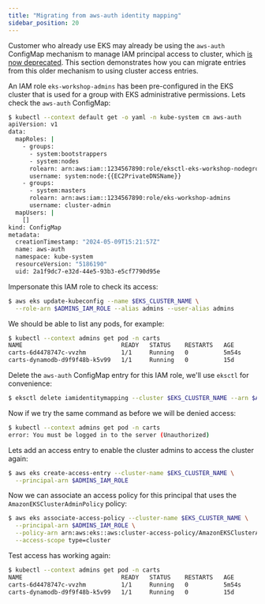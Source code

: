 ```yaml
---
title: "Migrating from aws-auth identity mapping"
sidebar_position: 20
---
```


Customer who already use EKS may already be using the `aws-auth` ConfigMap mechanism to manage IAM principal access to cluster, which [is now deprecated](https://docs.aws.amazon.com/eks/latest/userguide/auth-configmap.html). This section demonstrates how you can migrate entries from this older mechanism to using cluster access entries.

An IAM role `eks-workshop-admins` has been pre-configured in the EKS cluster that is used for a group with EKS administrative permissions. Lets check the `aws-auth` ConfigMap:

```bash
$ kubectl --context default get -o yaml -n kube-system cm aws-auth
apiVersion: v1
data:
  mapRoles: |
    - groups:
      - system:bootstrappers
      - system:nodes
      rolearn: arn:aws:iam::1234567890:role/eksctl-eks-workshop-nodegroup-defa-NodeInstanceRole-acgt4WAVfXAA
      username: system:node:{{EC2PrivateDNSName}}
    - groups:
      - system:masters
      rolearn: arn:aws:iam::1234567890:role/eks-workshop-admins
      username: cluster-admin
  mapUsers: |
    []
kind: ConfigMap
metadata:
  creationTimestamp: "2024-05-09T15:21:57Z"
  name: aws-auth
  namespace: kube-system
  resourceVersion: "5186190"
  uid: 2a1f9dc7-e32d-44e5-93b3-e5cf7790d95e
```

Impersonate this IAM role to check its access:

```bash
$ aws eks update-kubeconfig --name $EKS_CLUSTER_NAME \
  --role-arn $ADMINS_IAM_ROLE --alias admins --user-alias admins
```

We should be able to list any pods, for example:

```bash
$ kubectl --context admins get pod -n carts
NAME                            READY   STATUS    RESTARTS   AGE
carts-6d4478747c-vvzhm          1/1     Running   0          5m54s
carts-dynamodb-d9f9f48b-k5v99   1/1     Running   0          15d
```

Delete the `aws-auth` ConfigMap entry for this IAM role, we'll use `eksctl` for convenience:

```bash wait=10
$ eksctl delete iamidentitymapping --cluster $EKS_CLUSTER_NAME --arn $ADMINS_IAM_ROLE
```

Now if we try the same command as before we will be denied access:

```bash expectError=true
$ kubectl --context admins get pod -n carts
error: You must be logged in to the server (Unauthorized)
```

Lets add an access entry to enable the cluster admins to access the cluster again:

```bash
$ aws eks create-access-entry --cluster-name $EKS_CLUSTER_NAME \
  --principal-arn $ADMINS_IAM_ROLE
```

Now we can associate an access policy for this principal that uses the `AmazonEKSClusterAdminPolicy` policy:

```bash wait=10
$ aws eks associate-access-policy --cluster-name $EKS_CLUSTER_NAME \
  --principal-arn $ADMINS_IAM_ROLE \
  --policy-arn arn:aws:eks::aws:cluster-access-policy/AmazonEKSClusterAdminPolicy \
  --access-scope type=cluster
```

Test access has working again:

```bash
$ kubectl --context admins get pod -n carts
NAME                            READY   STATUS    RESTARTS   AGE
carts-6d4478747c-vvzhm          1/1     Running   0          5m54s
carts-dynamodb-d9f9f48b-k5v99   1/1     Running   0          15d
```
